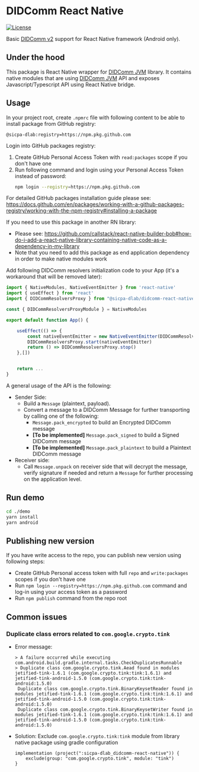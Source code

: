 # DIDComm React Native

[![License](https://img.shields.io/badge/License-Apache%202.0-blue.svg)](https://opensource.org/licenses/Apache-2.0)

Basic [DIDComm v2](https://identity.foundation/didcomm-messaging/spec) support for React Native framework (Android only).

## Under the hood

This package is React Native wrapper for [DIDComm JVM](https://github.com/sicpa-dlab/didcomm-jvm) library.
It contains native modules that are using [DIDComm JVM](https://github.com/sicpa-dlab/didcomm-jvm) API and exposes Javascript/Typescript API using React Native bridge.

## Usage

In your project root, create `.npmrc` file with following content to be able to install package from GitHub registry:

```
@sicpa-dlab:registry=https://npm.pkg.github.com
```

Login into GitHub packages registry:

1. Create GitHub Personal Access Token with `read:packages` scope if you don't have one
2. Run following command and login using your Personal Access Token instead of password:
   ```sh
   npm login --registry=https://npm.pkg.github.com
   ```

For detailed GitHub packages installation guide please see: https://docs.github.com/en/packages/working-with-a-github-packages-registry/working-with-the-npm-registry#installing-a-package

If you need to use this package in another RN library:

- Please see: https://github.com/callstack/react-native-builder-bob#how-do-i-add-a-react-native-library-containing-native-code-as-a-dependency-in-my-library
- Note that you need to add this package as end application dependency in order to make native modules work

Add following DIDComm resolvers initialization code to your App (it's a workaround that will be removed later):

```typescript
import { NativeModules, NativeEventEmitter } from 'react-native'
import { useEffect } from 'react'
import { DIDCommResolversProxy } from "@sicpa-dlab/didcomm-react-native"

const { DIDCommResolversProxyModule } = NativeModules

export default function App() {

    useEffect(() => {
        const nativeEventEmitter = new NativeEventEmitter(DIDCommResolversProxyModule)
        DIDCommResolversProxy.start(nativeEventEmitter)
        return () => DIDCommResolversProxy.stop()
    },[])


    return ...
}
```

A general usage of the API is the following:

- Sender Side:
  - Build a `Message` (plaintext, payload).
  - Convert a message to a DIDComm Message for further transporting by calling one of the following:
    - `Message.pack_encrypted` to build an Encrypted DIDComm message
    - **[To be implemented]** `Message.pack_signed` to build a Signed DIDComm message
    - **[To be implemented]** `Message.pack_plaintext` to build a Plaintext DIDComm message
- Receiver side:
  - Call `Message.unpack` on receiver side that will decrypt the message, verify signature if needed
    and return a `Message` for further processing on the application level.

## Run demo

```sh
cd ./demo
yarn install
yarn android
```

## Publishing new version

If you have write access to the repo, you can publish new version using following steps:

- Create GitHub Personal access token with full `repo` and `write:packages` scopes if you don't have one
- Run `npm login --registry=https://npm.pkg.github.com` command and log-in using your access token as a password
- Run `npm publish` command from the repo root

## Common issues

### Duplicate class errors related to `com.google.crypto.tink`

- Error message:

  ```
  > A failure occurred while executing com.android.build.gradle.internal.tasks.CheckDuplicatesRunnable
  > Duplicate class com.google.crypto.tink.Aead found in modules jetified-tink-1.6.1 (com.google.crypto.tink:tink:1.6.1) and jetified-tink-android-1.5.0 (com.google.crypto.tink:tink-android:1.5.0)
   Duplicate class com.google.crypto.tink.BinaryKeysetReader found in modules jetified-tink-1.6.1 (com.google.crypto.tink:tink:1.6.1) and jetified-tink-android-1.5.0 (com.google.crypto.tink:tink-android:1.5.0)
   Duplicate class com.google.crypto.tink.BinaryKeysetWriter found in modules jetified-tink-1.6.1 (com.google.crypto.tink:tink:1.6.1) and jetified-tink-android-1.5.0 (com.google.crypto.tink:tink-android:1.5.0)
  ```

- Solution: Exclude `com.google.crypto.tink:tink` module from library native package using gradle configuration
  ```
  implementation (project(":sicpa-dlab_didcomm-react-native")) {
      exclude(group: "com.google.crypto.tink", module: "tink")
  }
  ```
